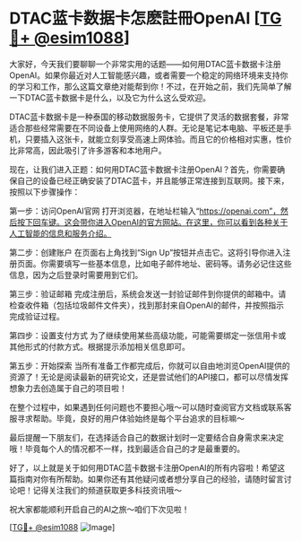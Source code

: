 # DTAC蓝卡数据卡怎麽註冊OpenAI [[TG💪+ @esim1088](https://t.me/s/esim1088)]

大家好，今天我们要聊聊一个非常实用的话题——如何用DTAC蓝卡数据卡注册OpenAI。如果你最近对人工智能感兴趣，或者需要一个稳定的网络环境来支持你的学习和工作，那么这篇文章绝对能帮到你！不过，在开始之前，我们先简单了解一下DTAC蓝卡数据卡是什么，以及它为什么这么受欢迎。

DTAC蓝卡数据卡是一种泰国的移动数据服务卡，它提供了灵活的数据套餐，非常适合那些经常需要在不同设备上使用网络的人群。无论是笔记本电脑、平板还是手机，只要插入这张卡，就能立刻享受高速上网体验。而且它的价格相对实惠，性价比非常高，因此吸引了许多游客和本地用户。

现在，让我们进入正题：如何用DTAC蓝卡数据卡注册OpenAI？首先，你需要确保自己的设备已经正确安装了DTAC蓝卡，并且能够正常连接到互联网。接下来，按照以下步骤操作：

第一步：访问OpenAI官网
打开浏览器，在地址栏输入“https://openai.com”，然后按下回车键。这会带你进入OpenAI的官方网站。在这里，你可以看到各种关于人工智能的信息和服务介绍。

第二步：创建账户
在页面右上角找到“Sign Up”按钮并点击它。这将引导你进入注册页面。你需要填写一些基本信息，比如电子邮件地址、密码等。请务必记住这些信息，因为之后登录时需要用到它们。

第三步：验证邮箱
完成注册后，系统会发送一封验证邮件到你提供的邮箱中。请检查收件箱（包括垃圾邮件文件夹），找到那封来自OpenAI的邮件，并按照指示完成验证过程。

第四步：设置支付方式
为了继续使用某些高级功能，可能需要绑定一张信用卡或其他形式的付款方式。根据提示添加相关信息即可。

第五步：开始探索
当所有准备工作都完成后，你就可以自由地浏览OpenAI提供的资源了！无论是阅读最新的研究论文，还是尝试他们的API接口，都可以尽情发挥想象力去创造属于自己的项目啦！

在整个过程中，如果遇到任何问题也不要担心哦～可以随时查阅官方文档或联系客服寻求帮助。毕竟，良好的用户体验始终是每个平台追求的目标嘛～

最后提醒一下朋友们，在选择适合自己的数据计划时一定要结合自身需求来决定哦！毕竟每个人的情况都不一样，找到最适合自己的才是最重要的。

好了，以上就是关于如何用DTAC蓝卡数据卡注册OpenAI的所有内容啦！希望这篇指南对你有所帮助。如果你还有其他疑问或者想分享自己的经验，请随时留言讨论吧！记得关注我们的频道获取更多科技资讯哦～

祝大家都能顺利开启自己的AI之旅～咱们下次见啦！

[[TG💪+ @esim1088](https://t.me/s/esim1088) ![Image](https://i.postimg.cc/4NQfJmqS/Snipaste-2025-05-13-00-14-12.png)]